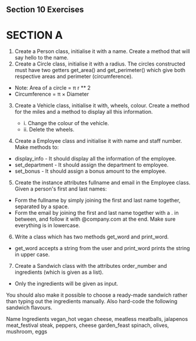 ## Section 10 Exercises

# SECTION A
1. Create a Person class, initialise it with a name. Create a method that will say hello to the name.
2. Create a Circle class, initialise it with a radius. The circles constructed must have two getters get_area() and get_perimeter() which give both respective areas and perimeter (circumference).
 - Note: Area of a circle = π r ** 2 
 - Circumference = π × Diameter

3. Create a Vehicle class, initialise it with, wheels, colour. 
Create a method for the miles and a method to display all this information.
    - i. Change the colour of the vehicle.
    - ii. Delete the wheels.

4. Create a Employee class and initialise it with name and staff number. Make methods to:
 - display_info - It should display all the information of the employee.
 - set_department - It should assign the department to employee.
 - set_bonus - It should assign a bonus amount to the employee.

5. Create the instance attributes fullname and email in the Employee class. Given a person's first and last names:
 - Form the fullname by simply joining the first and last name together, separated by a space.
 - Form the email by joining the first and last name together with a . in between, and follow it with @company.com at the end. Make sure everything is in lowercase.

6. Write a class which has two methods get_word and print_word. 
 - get_word accepts a string from the user and print_word prints the string in upper case. 

7. Create a Sandwich class with the attributes order_number and ingredients (which is given as a list). 
 - Only the ingredients will be given as input.

You should also make it possible to choose a ready-made sandwich rather than typing out the ingredients manually. Also hard-code the following sandwich flavours.

Name	Ingredients
vegan_hot	vegan cheese, meatless meatballs, jalapenos
meat_festival	steak, peppers, cheese
garden_feast	spinach, olives, mushroom, eggs
